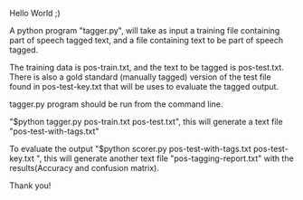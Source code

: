Hello World ;)

A python program "tagger.py", will take as input a training file containing part of speech tagged text, and a file containing text to be part of speech tagged. 

The training data is pos-train.txt, and the text to be tagged is pos-test.txt. There is also a gold standard (manually tagged) version of the test file found in pos-test-key.txt that will be uses to evaluate the tagged output.

tagger.py program should be run from the command line.

"$python tagger.py pos-train.txt pos-test.txt", this will generate a text file "pos-test-with-tags.txt"

To evaluate the output "$python scorer.py pos-test-with-tags.txt pos-test-key.txt ", this will generate another text file "pos-tagging-report.txt" with the results(Accuracy and confusion matrix).

Thank you!

